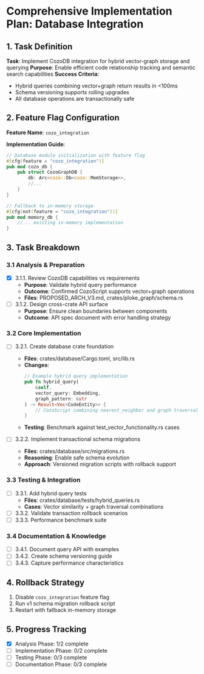 # Comprehensive Implementation Plan: Database Integration

## 1. Task Definition
**Task**: Implement CozoDB integration for hybrid vector-graph storage and querying
**Purpose**: Enable efficient code relationship tracking and semantic search capabilities
**Success Criteria**:
- Hybrid queries combining vector+graph return results in <100ms
- Schema versioning supports rolling upgrades
- All database operations are transactionally safe

## 2. Feature Flag Configuration
**Feature Name**: `cozo_integration`

**Implementation Guide**:
```rust
// Database module initialization with feature flag
#[cfg(feature = "cozo_integration")]
pub mod cozo_db {
    pub struct CozoGraphDB {
        db: Arc<cozo::Db<cozo::MemStorage>>,
        //...
    }
}

// Fallback to in-memory storage
#[cfg(not(feature = "cozo_integration"))]
pub mod memory_db {
    //... existing in-memory implementation
}
```

## 3. Task Breakdown

### 3.1 Analysis & Preparation
- [x] 3.1.1. Review CozoDB capabilities vs requirements
  - **Purpose**: Validate hybrid query performance
  - **Outcome**: Confirmed CozoScript supports vector+graph operations
  - **Files**: PROPOSED_ARCH_V3.md, crates/ploke_graph/schema.rs
- [ ] 3.1.2. Design cross-crate API surface
  - **Purpose**: Ensure clean boundaries between components
  - **Outcome**: API spec document with error handling strategy

### 3.2 Core Implementation
- [ ] 3.2.1. Create database crate foundation
  - **Files**: crates/database/Cargo.toml, src/lib.rs
  - **Changes**:
    ```rust
    // Example hybrid query implementation
    pub fn hybrid_query(
        &self,
        vector_query: Embedding,
        graph_pattern: &str
    ) -> Result<Vec<CodeEntity>> {
        // CozoScript combining nearest_neighbor and graph traversal
    }
    ```
  - **Testing**: Benchmark against test_vector_functionality.rs cases

- [ ] 3.2.2. Implement transactional schema migrations
  - **Files**: crates/database/src/migrations.rs
  - **Reasoning**: Enable safe schema evolution
  - **Approach**: Versioned migration scripts with rollback support

### 3.3 Testing & Integration
- [ ] 3.3.1. Add hybrid query tests
  - **Files**: crates/database/tests/hybrid_queries.rs
  - **Cases**: Vector similarity + graph traversal combinations
- [ ] 3.3.2. Validate transaction rollback scenarios
- [ ] 3.3.3. Performance benchmark suite

### 3.4 Documentation & Knowledge
- [ ] 3.4.1. Document query API with examples
- [ ] 3.4.2. Create schema versioning guide
- [ ] 3.4.3. Capture performance characteristics

## 4. Rollback Strategy
1. Disable `cozo_integration` feature flag
2. Run v1 schema migration rollback script
3. Restart with fallback in-memory storage

## 5. Progress Tracking
- [x] Analysis Phase: 1/2 complete
- [ ] Implementation Phase: 0/2 complete  
- [ ] Testing Phase: 0/3 complete
- [ ] Documentation Phase: 0/3 complete

````
